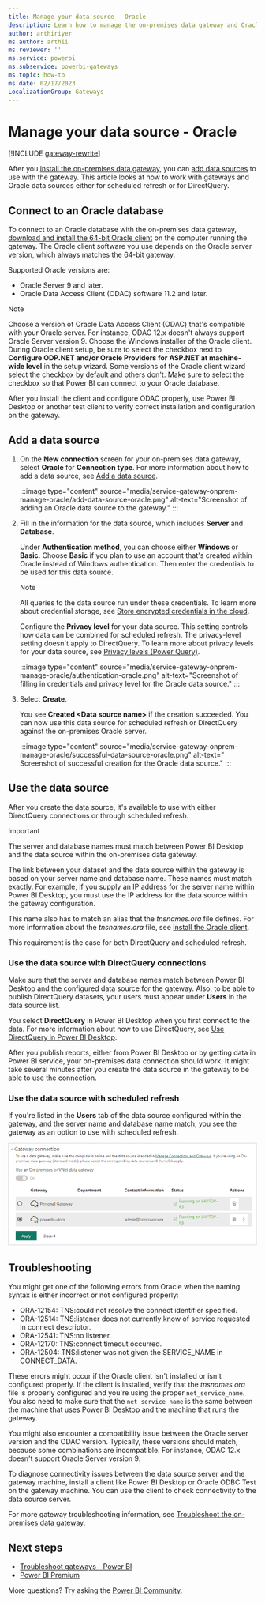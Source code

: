 ```yaml
---
title: Manage your data source - Oracle
description: Learn how to manage the on-premises data gateway and Oracle data sources that belong to that gateway.
author: arthiriyer
ms.author: arthii
ms.reviewer: ''
ms.service: powerbi
ms.subservice: powerbi-gateways
ms.topic: how-to
ms.date: 02/17/2023
LocalizationGroup: Gateways
---
```


# Manage your data source - Oracle

[!INCLUDE [gateway-rewrite](../includes/gateway-rewrite.md)]

After you [install the on-premises data gateway](/data-integration/gateway/service-gateway-install), you can [add data sources](service-gateway-data-sources.md#add-a-data-source) to use with the gateway. This article looks at how to work with gateways and Oracle data sources either for scheduled refresh or for DirectQuery.

## Connect to an Oracle database

To connect to an Oracle database with the on-premises data gateway, [download and install the 64-bit Oracle client](https://www.oracle.com/database/technologies/net-downloads.html) on the computer running the gateway. The Oracle client software you use depends on the Oracle server version, which always matches the 64-bit gateway.

Supported Oracle versions are: 
- Oracle Server 9 and later.
- Oracle Data Access Client (ODAC) software 11.2 and later.

> [!NOTE]
> Choose a version of Oracle Data Access Client (ODAC) that's compatible with your Oracle server. For instance, ODAC 12.x doesn't always support Oracle Server version 9.
> Choose the Windows installer of the Oracle client.
> During Oracle client setup, be sure to select the checkbox next to **Configure ODP.NET and/or Oracle Providers for ASP.NET at machine-wide level** in the setup wizard. Some versions of the Oracle client wizard select the checkbox by default and others don't. Make sure to select the checkbox so that Power BI can connect to your Oracle database.

After you install the client and configure ODAC properly, use Power BI Desktop or another test client to verify correct installation and configuration on the gateway.

## Add a data source

1. On the **New connection** screen for your on-premises data gateway, select **Oracle** for **Connection type**. For more information about how to add a data source, see [Add a data source](service-gateway-data-sources.md#add-a-data-source).

   :::image type="content" source="media/service-gateway-onprem-manage-oracle/add-data-source-oracle.png" alt-text="Screenshot of adding an Oracle data source to the gateway." :::

1. Fill in the information for the data source, which includes **Server** and **Database**.

   Under **Authentication method**, you can choose either **Windows** or **Basic**. Choose **Basic** if you plan to use an account that's created within Oracle instead of Windows authentication. Then enter the credentials to be used for this data source.

   > [!NOTE]
   > All queries to the data source run under these credentials. To learn more about credential storage, see [Store encrypted credentials in the cloud](service-gateway-data-sources.md#store-encrypted-credentials-in-the-cloud).

   Configure the **Privacy level** for your data source. This setting controls how data can be combined for scheduled refresh. The privacy-level setting doesn't apply to DirectQuery. To learn more about privacy levels for your data source, see [Privacy levels (Power Query)](https://support.office.com/article/Privacy-levels-Power-Query-CC3EDE4D-359E-4B28-BC72-9BEE7900B540).

   :::image type="content" source="media/service-gateway-onprem-manage-oracle/authentication-oracle.png" alt-text="Screenshot of filling in credentials and privacy level for the Oracle data source." :::

1. Select **Create**.

   You see **Created \<Data source name>** if the creation succeeded. You can now use this data source for scheduled refresh or DirectQuery against the on-premises Oracle server. 

   :::image type="content" source="media/service-gateway-onprem-manage-oracle/successful-data-source-oracle.png" alt-text=" Screenshot of successful creation for the Oracle data source." :::

## Use the data source

After you create the data source, it's available to use with either DirectQuery connections or through scheduled refresh.

> [!IMPORTANT]
> The server and database names must match between Power BI Desktop and the data source within the on-premises data gateway.

The link between your dataset and the data source within the gateway is based on your server name and database name. These names must match exactly. For example, if you supply an IP address for the server name within Power BI Desktop, you must use the IP address for the data source within the gateway configuration.

This name also has to match an alias that the *tnsnames.ora* file defines. For more information about the *tnsnames.ora* file, see [Install the Oracle client](#install-the-oracle-client).

This requirement is the case for both DirectQuery and scheduled refresh.

### Use the data source with DirectQuery connections

Make sure that the server and database names match between Power BI Desktop and the configured data source for the gateway. Also, to be able to publish DirectQuery datasets, your users must appear under **Users** in the data source list.

You select **DirectQuery** in Power BI Desktop when you first connect to the data. For more information about how to use DirectQuery, see [Use DirectQuery in Power BI Desktop](desktop-use-directquery.md).

After you publish reports, either from Power BI Desktop or by getting data in Power BI service, your on-premises data connection should work. It might take several minutes after you create the data source in the gateway to be able to use the connection.

### Use the data source with scheduled refresh

If you're listed in the **Users** tab of the data source configured within the gateway, and the server name and database name match, you see the gateway as an option to use with scheduled refresh.

![Screenshot that shows the gateway connection settings.](media/service-gateway-onprem-manage-oracle/powerbi-gateway-enterprise-schedule-refresh.png)

## Troubleshooting

You might get one of the following errors from Oracle when the naming syntax is either incorrect or not configured properly:

* ORA-12154: TNS:could not resolve the connect identifier specified.
* ORA-12514: TNS:listener does not currently know of service requested in connect descriptor.
* ORA-12541: TNS:no listener.
* ORA-12170: TNS:connect timeout occurred.
* ORA-12504: TNS:listener was not given the SERVICE_NAME in CONNECT_DATA.

These errors might occur if the Oracle client isn't installed or isn't configured properly. If the client is installed, verify that the *tnsnames.ora* file is properly configured and you're using the proper `net_service_name`. You also need to make sure that the `net_service_name` is the same between the machine that uses Power BI Desktop and the machine that runs the gateway.

You might also encounter a compatibility issue between the Oracle server version and the ODAC version. Typically, these versions should match, because some combinations are incompatible. For instance, ODAC 12.x doesn't support Oracle Server version 9.

To diagnose connectivity issues between the data source server and the gateway machine, install a client like Power BI Desktop or Oracle ODBC Test on the gateway machine. You can use the client to check connectivity to the data source server.

For more gateway troubleshooting information, see [Troubleshoot the on-premises data gateway](/data-integration/gateway/service-gateway-tshoot).

## Next steps

* [Troubleshoot gateways - Power BI](service-gateway-onprem-tshoot.md)
* [Power BI Premium](../enterprise/service-premium-what-is.md)

More questions? Try asking the [Power BI Community](https://community.powerbi.com/).
